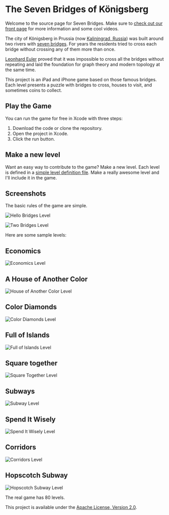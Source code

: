 The Seven Bridges of Königsberg
==================================================

Welcome to the source page for Seven Bridges.  Make sure to [check out our front page](http://zgrossbart.github.com/bridges/) for more information and some cool videos.

The city of Königsberg in Prussia (now [Kaliningrad, Russia](https://maps.google.com/maps?q=Kaliningrad,+Russia&hl=en&ie=UTF8&ll=54.704615,20.515723&spn=0.01246,0.033023&sll=42.036922,-71.683501&sspn=4.140734,3.416748&hnear=Kaliningrad,+%D1%82.%D0%BF.%D0%B3.+%D0%9A%D0%B0%D0%BB%D0%B8%D0%BD%D0%B8%D0%BD%D0%B3%D1%80%D0%B0%D0%B4,+Kaliningrad+Oblast,+Russia&t=m&z=16)) was built around two rivers with [seven bridges](http://en.wikipedia.org/wiki/Seven_Bridges_of_K%C3%B6nigsberg). For years the residents tried to cross each bridge without crossing any of them more than once.

[Leonhard Euler](http://en.wikipedia.org/wiki/Euler) proved that it was impossible to cross all the bridges without repeating and laid the foundation for graph theory and modern topology at the same time.

This project is an iPad and iPhone game based on those famous bridges.  Each level presents a puzzle with bridges to cross, houses to visit, and sometimes coins to collect.  

Play the Game
--------------------------------------

You can run the game for free in Xcode with three steps:

1. Download the code or clone the repository.
1. Open the project in Xcode.
1. Click the run button.

Make a new level
--------------------------------------

Want an easy way to contribute to the game?  Make a new level.  Each level is defined in a [simple level definition file](https://github.com/zgrossbart/bridges/wiki/Level-Specification).  Make a really awesome level and I'll include it in the game.


Screenshots
--------------------------------------

The basic rules of the game are simple.  

![Hello Bridges Level](https://raw.github.com/zgrossbart/bridges/master/screenshots/hellobridges.png)

![Two Bridges Level](https://raw.github.com/zgrossbart/bridges/master/screenshots/twobridges.png)

Here are some sample levels:

Economics
--------------------------------------

![Economics Level](https://raw.github.com/zgrossbart/bridges/master/screenshots/economics.png)

A House of Another Color
--------------------------------------

![House of Another Color Level](https://raw.github.com/zgrossbart/bridges/master/screenshots/different_color.png)

Color Diamonds
--------------------------------------

![Color Diamonds Level](https://raw.github.com/zgrossbart/bridges/master/screenshots/colored_diamonds.png)

Full of Islands
--------------------------------------

![Full of Islands Level](https://raw.github.com/zgrossbart/bridges/master/screenshots/fullofislands.png)

Square together
--------------------------------------

![Square Together Level](https://raw.github.com/zgrossbart/bridges/master/screenshots/squaretogether.png)

Subways
--------------------------------------

![Subway Level](https://raw.github.com/zgrossbart/bridges/master/screenshots/subway.png)

Spend It Wisely
--------------------------------------

![Spend It Wisely Level](https://raw.github.com/zgrossbart/bridges/master/screenshots/spenditwisely.png)

Corridors
--------------------------------------

![Corridors Level](https://raw.github.com/zgrossbart/bridges/master/screenshots/corridors.png)

Hopscotch Subway
--------------------------------------

![Hopscotch Subway Level](https://raw.github.com/zgrossbart/bridges/master/screenshots/hopscotch_subway.png)

The real game has 80 levels.

This project is available under the [Apache License, Version 2.0](http://www.apache.org/licenses/LICENSE-2.0.html).